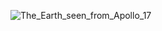 ![The_Earth_seen_from_Apollo_17](https://github.com/user-attachments/assets/9854ebde-25da-4dac-a3ab-ad6b8d6066be)

